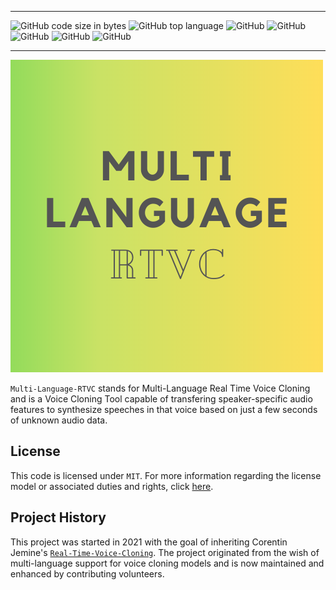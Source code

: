 *****
![GitHub code size in bytes](https://img.shields.io/github/languages/code-size/sveneschlbeck/Multi-Language-RTVC)
![GitHub top language](https://img.shields.io/github/languages/top/sveneschlbeck/Multi-Language-RTVC)
![GitHub](https://img.shields.io/github/issues/sveneschlbeck/Multi-Language-RTVC)
![GitHub](https://img.shields.io/github/issues-pr/sveneschlbeck/Multi-Language-RTVC?color=orange)
![GitHub](https://img.shields.io/github/stars/sveneschlbeck/Multi-Language-RTVC?style=social)
![GitHub](https://img.shields.io/badge/License-MIT-brown.svg)
![GitHub](https://img.shields.io/github/languages/top/sveneschlbeck/Multi-Language-RTVC?color=pink)
*****

![MLRTVC logo](img/MLRTVC_readme.png)

``Multi-Language-RTVC`` stands for Multi-Language Real Time Voice Cloning and is a Voice Cloning Tool capable
of transfering speaker-specific audio features to synthesize speeches in that voice based on just a few
seconds of unknown audio data.

## License

This code is licensed under ``MIT``. For more information regarding the license model or
associated duties and rights, click [here](LICENSE).

## Project History

This project was started in 2021 with the goal of inheriting Corentin Jemine's [``Real-Time-Voice-Cloning``](https://github.com/CorentinJ/Real-Time-Voice-Cloning).
The project originated from the wish of multi-language support for voice cloning models and is now
maintained and enhanced by contributing volunteers.

